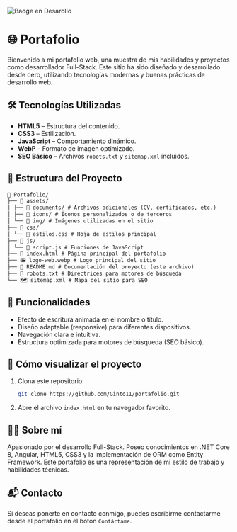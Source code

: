 ![Badge en Desarollo](https://img.shields.io/badge/STATUS-EN%20DESAROLLO-green)

# 🌐 Portafolio

Bienvenido a mi portafolio web, una muestra de mis habilidades y proyectos como desarrollador Full-Stack. Este sitio ha sido diseñado y desarrollado desde cero, utilizando tecnologías modernas y buenas prácticas de desarrollo web.

## 🛠 Tecnologías Utilizadas

- **HTML5** – Estructura del contenido.
- **CSS3** – Estilización.
- **JavaScript** – Comportamiento dinámico.
- **WebP** – Formato de imagen optimizado.
- **SEO Básico** – Archivos `robots.txt` y `sitemap.xml` incluidos.

## 📁 Estructura del Proyecto
```markdown
📁 Portafolio/
├── 📁 assets/
│ ├── 📁 documents/ # Archivos adicionales (CV, certificados, etc.)
│ ├── 📁 icons/ # Íconos personalizados o de terceros
│ └── 📁 img/ # Imágenes utilizadas en el sitio
├── 📁 css/
│ └── 📄 estilos.css # Hoja de estilos principal
├── 📁 js/
│ └── 📄 script.js # Funciones de JavaScript
├── 📄 index.html # Página principal del portafolio
├── 🖼️ logo-web.webp # Logo principal del sitio
├── 📄 README.md # Documentación del proyecto (este archivo)
├── 🤖 robots.txt # Directrices para motores de búsqueda
└── 🗺️ sitemap.xml # Mapa del sitio para SEO
```

## 🚀 Funcionalidades

- Efecto de escritura animada en el nombre o título.
- Diseño adaptable (responsive) para diferentes dispositivos.
- Navegación clara e intuitiva.
- Estructura optimizada para motores de búsqueda (SEO básico).

## 📄 Cómo visualizar el proyecto

1. Clona este repositorio:
   ```bash
   git clone https://github.com/Ginto11/portafolio.git
   ```

2. Abre el archivo `index.html` en tu navegador favorito.

## 🙋‍♂️ Sobre mí
Apasionado por el desarrollo Full-Stack. Poseo conocimientos en .NET Core 8, Angular, HTML5, CSS3 y la implementación de ORM como Entity Framework. Este portafolio es una representación de mi estilo de trabajo y habilidades técnicas.

## 📬 Contacto
Si deseas ponerte en contacto conmigo, puedes escribirme contactarme desde el portafolio en el boton `Contáctame`.
